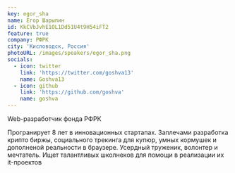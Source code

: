 ```yaml
---
key: egor_sha
name: Егор Шарыпин
id: KkCVbJvhE1OL1Dd51U4t9H54iFT2
feature: true
company: РФРК
city: 'Кисловодск, Россия'
photoURL: /images/speakers/egor_sha.png
socials:
  - icon: twitter
    link: 'https://twitter.com/goshva13'
    name: Goshva13
  - icon: github
    link: 'https://github.com/goshva'
    name: goshva
---
```

Web-разработчик фонда РФРК

Програнирует 8 лет в инновационных стартапах. Заплечами разработка крипто биржы, социального трекинга для купюр, умных кормушек и дополненой реальности в браузере. Усердный труженик, волонтер и мечтатель. Ищет талантливых школнеков для помощи в реализации их it-проектов